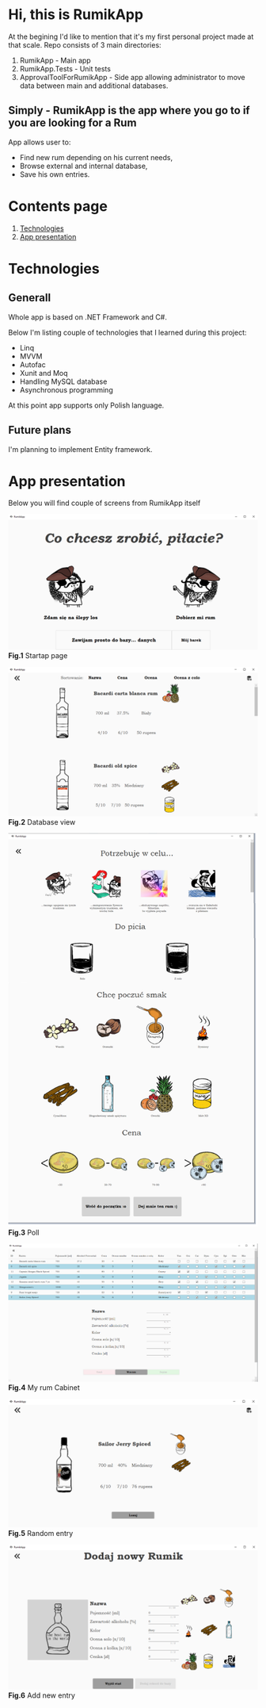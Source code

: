 #   Hi, this is **RumikApp**

At the begining I'd like to mention that it's my first personal project made at that scale. Repo consists of 3 main directories:

1. RumikApp - Main app
2. RumikApp.Tests - Unit tests
3. ApprovalToolForRumikApp - Side app allowing administrator to move data between main and additional databases.

## Simply - **RumikApp** is the app where you go to if you are looking for a Rum

App allows user to:

-   Find new rum depending on his current needs,
-   Browse external and internal database,
-   Save his own entries.

# Contents page

1.  [Technologies](#Technologies)
2.  [App presentation](#AppPresentation)


#   Technologies <a name="Technologies"></a>

## Generall 

Whole app is based on .NET Framework and C#.

Below I'm listing couple of technologies that I learned during this project:

-   Linq
-   MVVM
-   Autofac 
-   Xunit and Moq
-   Handling MySQL database
-   Asynchronous programming

At this point app supports only Polish language.

## Future plans

I'm planning to implement Entity framework.

#   App presentation <a name="AppPresentation"></a>

Below you will find couple of screens from RumikApp itself

![Main window](ReadmeImages/Fig1.png)
**Fig.1** Startap page

![Database view](ReadmeImages/Fig2.png)
**Fig.2** Database view

![Poll](ReadmeImages/Fig3.png)
**Fig.3** Poll

![My place](ReadmeImages/Fig4.png)
**Fig.4** My rum Cabinet


![Random](ReadmeImages/Fig5.png)
**Fig.5** Random entry


![Add new](ReadmeImages/Fig6.png)
**Fig.6** Add new entry